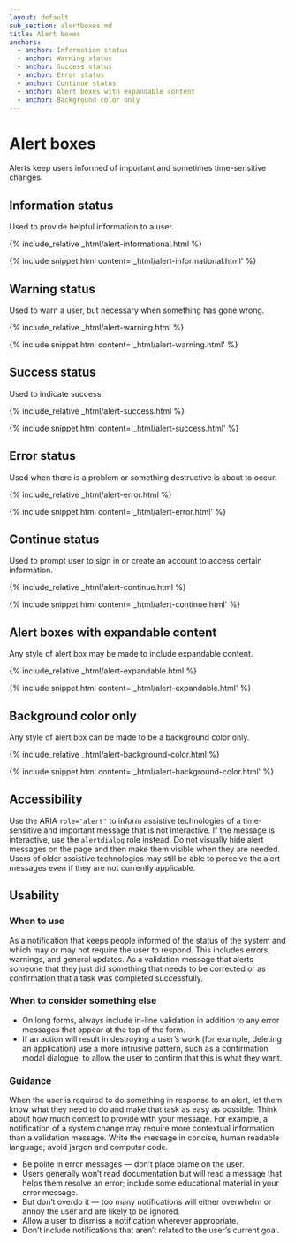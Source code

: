 ```yaml
---
layout: default
sub_section: alertboxes.md
title: Alert boxes
anchors:
  - anchor: Information status
  - anchor: Warning status
  - anchor: Success status
  - anchor: Error status
  - anchor: Continue status
  - anchor: Alert boxes with expandable content
  - anchor: Background color only
---
```


# Alert boxes

<p class="va-introtext">Alerts keep users informed of important and sometimes time-sensitive changes.</p>



## Information status

Used to provide helpful information to a user.

<div class="site-c-showcase">
{% include_relative _html/alert-informational.html %}
</div>

{% include snippet.html content='_html/alert-informational.html' %}

## Warning status

Used to warn a user, but necessary when something has gone wrong.

<div class="site-c-showcase">
{% include_relative _html/alert-warning.html %}
</div>

{% include snippet.html content='_html/alert-warning.html' %}

## Success status

Used to indicate success.

<div class="site-c-showcase">
{% include_relative _html/alert-success.html %}
</div>

{% include snippet.html content='_html/alert-success.html' %}

## Error status

Used when there is a problem or something destructive is about to occur.

<div class="site-c-showcase">
{% include_relative _html/alert-error.html %}
</div>

{% include snippet.html content='_html/alert-error.html' %}

## Continue status

Used to prompt user to sign in or create an account to access certain information.

<div class="site-c-showcase">
{% include_relative _html/alert-continue.html %}
</div>

{% include snippet.html content='_html/alert-continue.html' %}

## Alert boxes with expandable content

Any style of alert box may be made to include expandable content.

<div class="site-c-showcase">
{% include_relative _html/alert-expandable.html %}
</div>

{% include snippet.html content='_html/alert-expandable.html' %}

## Background color only

Any style of alert box can be made to be a background color only.

<div class="site-c-showcase">
{% include_relative _html/alert-background-color.html %}
</div>

{% include snippet.html content='_html/alert-background-color.html' %}

## Accessibility

Use the ARIA `role="alert"` to inform assistive technologies of a time-sensitive and important message that is not interactive. If the message is interactive, use the `alertdialog` role instead.
Do not visually hide alert messages on the page and then make them visible when they are needed. Users of older assistive technologies may still be able to perceive the alert messages even if they are not currently applicable.

## Usability

### When to use

As a notification that keeps people informed of the status of the system and which may or may not require the user to respond. This includes errors, warnings, and general updates.
As a validation message that alerts someone that they just did something that needs to be corrected or as confirmation that a task was completed successfully.

### When to consider something else

* On long forms, always include in-line validation in addition to any error messages that appear at the top of the form.
* If an action will result in destroying a user’s work (for example, deleting an application) use a more intrusive pattern, such as a confirmation modal dialogue, to allow the user to confirm that this is what they want.

### Guidance

When the user is required to do something in response to an alert, let them know what they need to do and make that task as easy as possible. Think about how much context to provide with your message. For example, a notification of a system change may require more contextual information than a validation message. Write the message in concise, human readable language; avoid jargon and computer code.
* Be polite in error messages — don’t place blame on the user.
* Users generally won’t read documentation but will read a message that helps them resolve an error; include some educational material in your error message.
* But don’t overdo it — too many notifications will either overwhelm or annoy the user and are likely to be ignored.
* Allow a user to dismiss a notification wherever appropriate.
* Don’t include notifications that aren’t related to the user’s current goal.


